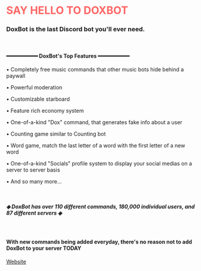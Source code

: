 <h1 style="color: #ff6666">SAY HELLO TO DOXBOT</h1>

<h3>DoxBot is the last Discord bot you'll ever need.</h3>
<br>
<h4>━━━━━━━━━━ DoxBot's Top Features ━━━━━━━━━━</h4>
<p>• Completely free music commands that other music bots hide behind a paywall </p>
• Powerful moderation </p>
• Customizable starboard </p>
• Feature rich economy system </p> 
• One-of-a-kind "Dox" command, that generates fake info about a user </p>
• Counting game similar to Counting bot </p>
• Word game, match the last letter of a word with the first letter of a new word </p>
• One-of-a-kind "Socials" profile system to display your social medias on a server to server basis</p>
• And so many more...</p>
<br>
<h5>◈ DoxBot has over 110 different commands, 180,000 individual users, and 87 different servers ◈</h5>
<br>
<h4>With new commands being added everyday, there's no reason not to add DoxBot to your server TODAY</h4>

<a href="https://doxbot.xyz">Website</a>
